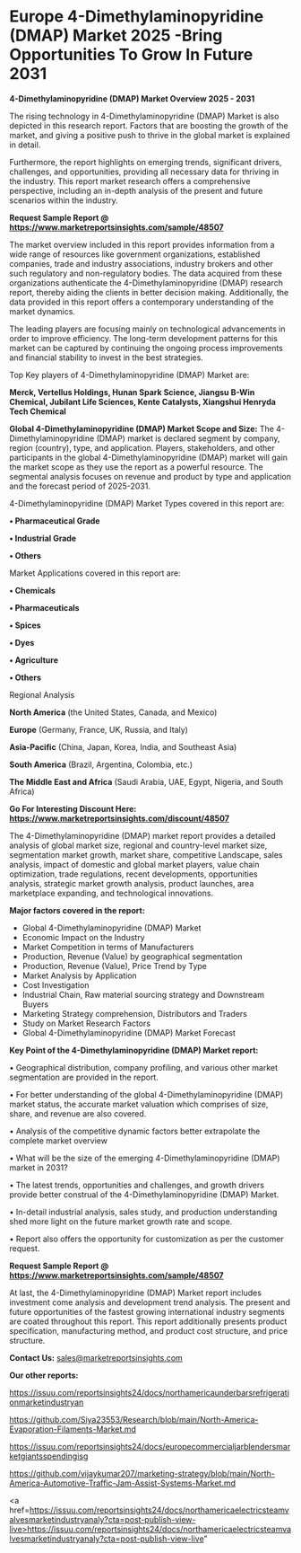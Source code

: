 # Europe 4-Dimethylaminopyridine (DMAP) Market 2025 -Bring Opportunities To Grow In Future 2031

<Strong> 4-Dimethylaminopyridine (DMAP) Market Overview 2025 - 2031</strong>

The rising technology in 4-Dimethylaminopyridine (DMAP) Market is also depicted in this research report. Factors that are boosting the growth of the market, and giving a positive push to thrive in the global market is explained in detail.

Furthermore, the report highlights on emerging trends, significant drivers, challenges, and opportunities, providing all necessary data for thriving in the industry. This report market research offers a comprehensive perspective, including an in-depth analysis of the present and future scenarios within the industry.

<strong>Request Sample Report @ <a href=https://www.marketreportsinsights.com/sample/48507>https://www.marketreportsinsights.com/sample/48507</a></strong>

The market overview included in this report provides information from a wide range of resources like government organizations, established companies, trade and industry associations, industry brokers and other such regulatory and non-regulatory bodies. The data acquired from these organizations authenticate the 4-Dimethylaminopyridine (DMAP) research report, thereby aiding the clients in better decision making. Additionally, the data provided in this report offers a contemporary understanding of the market dynamics.

The leading players are focusing mainly on technological advancements in order to improve efficiency. The long-term development patterns for this market can be captured by continuing the ongoing process improvements and financial stability to invest in the best strategies.

Top Key players of 4-Dimethylaminopyridine (DMAP) Market are:

<strong>Merck, Vertellus Holdings, Hunan Spark Science, Jiangsu B-Win Chemical, Jubilant Life Sciences, Kente Catalysts, Xiangshui Henryda Tech Chemical</strong>

<strong><b>Global 4-Dimethylaminopyridine (DMAP) Market Scope and Size:</b></strong>
The 4-Dimethylaminopyridine (DMAP) market is declared segment by company, region (country), type, and application. Players, stakeholders, and other participants in the global 4-Dimethylaminopyridine (DMAP) market will gain the market scope as they use the report as a powerful resource. The segmental analysis focuses on revenue and product by type and application and the forecast period of 2025-2031.

4-Dimethylaminopyridine (DMAP) Market Types covered in this report are:

<strong>•  Pharmaceutical Grade

•  Industrial Grade

•  Others</strong>

Market Applications covered in this report are:

<strong>•  Chemicals

•  Pharmaceuticals

•  Spices

•  Dyes

•  Agriculture

•  Others</strong> 

Regional Analysis

<strong>North America</strong> (the United States, Canada, and Mexico)

<strong>Europe</strong> (Germany, France, UK, Russia, and Italy)

<strong>Asia-Pacific</strong> (China, Japan, Korea, India, and Southeast Asia)

<strong>South America</strong> (Brazil, Argentina, Colombia, etc.)

<strong>The Middle East and Africa</strong> (Saudi Arabia, UAE, Egypt, Nigeria, and South Africa)

<strong>Go For Interesting Discount Here: <a href=https://www.marketreportsinsights.com/discount/48507>https://www.marketreportsinsights.com/discount/48507</a></strong>

The 4-Dimethylaminopyridine (DMAP) market report provides a detailed analysis of global market size, regional and country-level market size, segmentation market growth, market share, competitive Landscape, sales analysis, impact of domestic and global market players, value chain optimization, trade regulations, recent developments, opportunities analysis, strategic market growth analysis, product launches, area marketplace expanding, and technological innovations.

<strong><b>Major factors covered in the report:</b></strong>
<ul>
  <li>Global 4-Dimethylaminopyridine (DMAP) Market </li>
  <li>Economic Impact on the Industry</li>
  <li>Market Competition in terms of Manufacturers</li>
  <li>Production, Revenue (Value) by geographical segmentation</li>
  <li>Production, Revenue (Value), Price Trend by Type</li>
  <li>Market Analysis by Application</li>
  <li>Cost Investigation</li>
  <li>Industrial Chain, Raw material sourcing strategy and Downstream Buyers</li>
  <li>Marketing Strategy comprehension, Distributors and Traders</li>
  <li>Study on Market Research Factors</li>
  <li>Global 4-Dimethylaminopyridine (DMAP) Market Forecast</li>
</ul>

<strong><b>Key Point of the 4-Dimethylaminopyridine (DMAP) Market report:</b></strong>

• Geographical distribution, company profiling, and various other market segmentation are provided in the report.

• For better understanding of the global 4-Dimethylaminopyridine (DMAP) market status, the accurate market valuation which comprises of size, share, and revenue are also covered.

• Analysis of the competitive dynamic factors better extrapolate the complete market overview

• What will be the size of the emerging 4-Dimethylaminopyridine (DMAP) market in 2031?

• The latest trends, opportunities and challenges, and growth drivers provide better construal of the 4-Dimethylaminopyridine (DMAP) Market.

• In-detail industrial analysis, sales study, and production understanding shed more light on the future market growth rate and scope.

• Report also offers the opportunity for customization as per the customer request.

<strong>Request Sample Report @ <a href=https://www.marketreportsinsights.com/sample/48507>https://www.marketreportsinsights.com/sample/48507</a></strong>

At last, the 4-Dimethylaminopyridine (DMAP) Market report includes investment come analysis and development trend analysis. The present and future opportunities of the fastest growing international industry segments are coated throughout this report. This report additionally presents product specification, manufacturing method, and product cost structure, and price structure.

<strong>Contact Us:</strong>
sales@marketreportsinsights.com

<strong>Our other reports:</strong>

<a href=https://issuu.com/reportsinsights24/docs/northamericaunderbarsrefrigerationmarketindustryan>https://issuu.com/reportsinsights24/docs/northamericaunderbarsrefrigerationmarketindustryan</a>

<a href=https://github.com/Siya23553/Research/blob/main/North-America-Evaporation-Filaments-Market.md>https://github.com/Siya23553/Research/blob/main/North-America-Evaporation-Filaments-Market.md</a>

<a href=https://issuu.com/reportsinsights24/docs/europecommercialjarblendersmarketgiantsspendingisg>https://issuu.com/reportsinsights24/docs/europecommercialjarblendersmarketgiantsspendingisg</a>

<a href=https://github.com/vijaykumar207/marketing-strategy/blob/main/North-America-Automotive-Traffic-Jam-Assist-Systems-Market.md>https://github.com/vijaykumar207/marketing-strategy/blob/main/North-America-Automotive-Traffic-Jam-Assist-Systems-Market.md</a>

<a href=https://issuu.com/reportsinsights24/docs/northamericaelectricsteamvalvesmarketindustryanaly?cta=post-publish-view-live>https://issuu.com/reportsinsights24/docs/northamericaelectricsteamvalvesmarketindustryanaly?cta=post-publish-view-live</a>"
